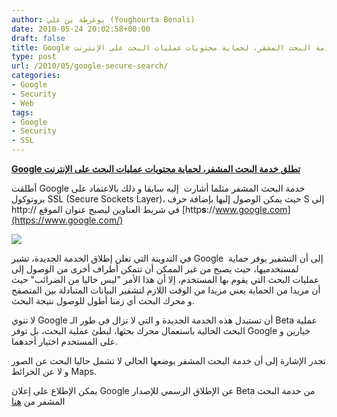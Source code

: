```yaml
---
author: يوغرطة بن علي (Youghourta Benali)
date: 2010-05-24 20:02:58+00:00
draft: false
title: Google تطلق خدمة البحث المشفر، لحماية محتويات عمليات البحث على الإنترنت
type: post
url: /2010/05/google-secure-search/
categories:
- Google
- Security
- Web
tags:
- Google
- Security
- SSL
---
```


[**Google تطلق خدمة البحث المشفر، لحماية محتويات عمليات البحث على الإنترنت**](https://www.it-scoop.com/2010/05/google-secure-search/)




أطلقت Google خدمة البحث المشفر مثلما أشارت  إليه سابقا و ذلك بالاعتماد على بروتوكول SSL (Secure Sockets Layer)، حيث يمكن الوصول إليها بإضافة حرف S إلى http:// في شريط العناوين ليصبح عنوان الموقع [http**s**://www.google.com](https://www.google.com/)

[
](https://www.it-scoop.com/wp-content/uploads/2010/05/google_security.jpg)[![](http://2.bp.blogspot.com/_7ZYqYi4xigk/S_bPV7vSOoI/AAAAAAAAGJ4/Zu09Uld5Qr4/s400/ssl+search.png)
](https://www.it-scoop.com/2010/05/google-secure-search/)

في التدوينة التي تعلن إطلاق الخدمة الجديدة، تشير Google  إلى أن التشفير يوفر حماية لمستخدميها، حيث يصبح من غير الممكن أن تتمكن أطراف أخرى من الوصول إلى عمليات البحث التي يقوم بها المستخدم، إلا أن هذا الأمر "ليس خاليا من الضرائب" حيث أن مزيدا من الحماية يعني مزيدا من الوقت اللازم لتشفير البيانات المتبادلة بين المتصفح و محرك البحث أي زمنا أطول للوصول نتيجة البحث.

لا تنوي Google أن تستبدل هذه الخدمة الجديدة و التي لا تزال في طور الـ Beta عملية البحث الحالية باستعمال محرك بحثها، لبطئ عملية البحث، بل توفر Google خيارين و على المستخدم اختيار أحدهما.

تجدر الإشارة إلى أن خدمة البحث المشفر بوضعها الحالي لا تشمل حاليا البحث عن الصور و لا عن الخرائط Maps.

يمكن الإطلاع على إعلان Google عن الإطلاق الرسمي للإصدار Beta من خدمة البحث المشفر من [هنا](http://googleblog.blogspot.com/2010/05/search-more-securely-with-encrypted.html)
